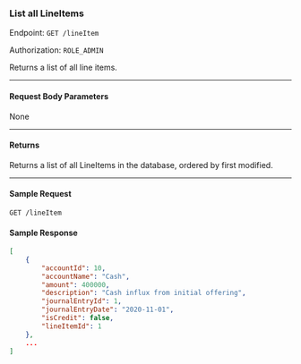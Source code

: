 ### List all LineItems
Endpoint: `GET /lineItem`

Authorization: `ROLE_ADMIN`

Returns a list of all line items.
___

#### Request Body Parameters
None
___
#### Returns
Returns a list of all LineItems in the database, ordered by first modified.
___


#### Sample Request
`GET /lineItem`
<br />

#### Sample Response
```json 
[
	{
		"accountId": 10,
		"accountName": "Cash",
		"amount": 400000,
		"description": "Cash influx from initial offering",
		"journalEntryId": 1,
		"journalEntryDate": "2020-11-01",
		"isCredit": false,
		"lineItemId": 1
	},
    ...
]
```
